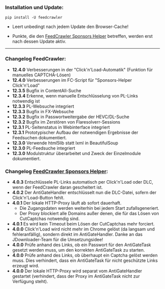### Installation und Update:

`pip install -U feedcrawler`

- Leert unbedingt nach jedem Update den Browser-Cache!

- Punkte, die den [FeedCrawler Sponsors Helper](https://github.com/rix1337/RSScrawler/wiki/5.-FeedCrawler-Sponsors-Helper)  betreffen, werden erst nach dessen Update aktiv.

---

### Changelog FeedCrawler:

- **12.4.0** Verbesserungen in der "Click'n'Load-Automatik" (Funktion für manuelles CAPTCHA-Lösen)
- **12.4.0** Verbesserungen im FC-Script für "Sponsors-Helper Click'n'Load"
- **12.3.5** Bugfix in ContentAll-Suche
- **12.3.4** Erkenne, wenn manuelle Entschlüsselung von PL-Links notwendig ist
- **12.3.3** PL-Websuche integriert
- **12.3.3** Bugfix in FX-Websuche
- **12.3.2** Bugfix in Passwortweitergabe der HEVC/DL-Suche
- **12.3.2** Bugfix im Zerstören von Flaresolverr-Sessions
- **12.3.1** PL-Seitenstatus in Webinterface integriert
- **12.3.1** Prototypischer Aufbau der notwendigen Ergebnisse der Feedsuchen dokumentiert.
- **12.3.0** Verwende html5lib statt lxml in BeautifulSoup
- **12.3.0** PL-Feedsuche integriert
- **12.3.0** Modulstruktur überarbeitet und Zweck der Einzelmodule dokumentiert.


### Changelog [FeedCrawler Sponsors Helper](https://github.com/rix1337/FeedCrawler/wiki/5.-FeedCrawler-Sponsors-Helper):

- **4.0.3** Entschlüssele PL-Links automatisch per Click'n'Load oder DLC, wenn der FeedCrawler daran gescheitert ist.
- **4.0.2** Der AntiGateHandler entschlüsselt nun die DLC-Datei, sofern der Click'n'Load-Button fehlt.
- **4.0.1** Der lokale HTTP-Proxy läuft ab sofort dauerhaft.
  - Die Zugangsdaten werden weiterhin bei jedem Start zufallsgeneriert.
  - Der Proxy blockiert alle Domains außer denen, die für das Lösen von CutCaptchas notwendig sind.
- **4.0.1** Es wird kein Timeout beim Lösen der CutCaptchas mehr forciert.
- **4.0.0** Click'n'Load wird nicht mehr im Chrome gelöst (da langsam und fehleranfällig), sondern direkt im AntiGateHandler. Danke an das JDownloader-Team für die Umsetzungsidee!
- **4.0.0** Prüfe anhand des Links, ob ein Passwort für den AntiGateTask gesetzt werden muss, um den korrekten AntiGateTask zu starten.
- **4.0.0** Prüfe anhand des Links, ob überhaupt ein Captcha gelöst werden muss. Dies verhindert, dass ein AntiGateTask für nicht geschützte Links erzeugt wird.
- **4.0.0** Der lokale HTTP-Proxy wird separat vom AntiGateHandler gestartet (verhindert, dass der Proxy im AntiGateTask nicht zur Verfügung steht). 
